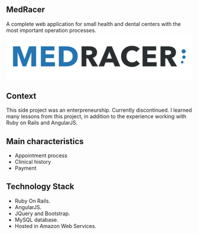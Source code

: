 ## MedRacer
A complete web application for small health and dental centers with the most important operation processes. 
![](medracer.png)

## Context
This side project was an enterpreneurship. Currently discontinued. I learned many lessons from this project, in addition to the experience working with Ruby on Rails and AngularJS.

## Main characteristics
- Appointment process
- Clinical history
- Payment

## Technology Stack
- Ruby On Rails.
- AngularJS.
- JQuery and Bootstrap.
- MySQL database.
- Hosted in Amazon Web Services.
